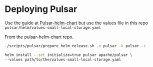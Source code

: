 # Deploying Pulsar

Use the guide at [Pulsar-helm-chart](https://github.com/apache/pulsar-helm-chart) but use the values file in this repo `pulsar/helm/values-small-local-storage.yaml`

From the pulsar-helm-chart repo.

```bash
./scripts/pulsar/prepare_helm_release.sh -n pulsar -k pulsar -c

helm install --set initialize=true pulsar apache/pulsar \
--values path/to/the/values-small-local-storage.yaml
```